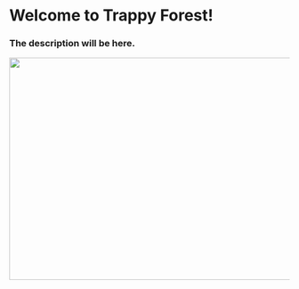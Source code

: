 # Welcome to Trappy Forest!
### The description will be here.

 <p align="center">
  <img width = "1400" height = "400" src="https://github.com/hi-im-angel/Trappy-Forest/blob/main/img/test_run.gif">
</p>
